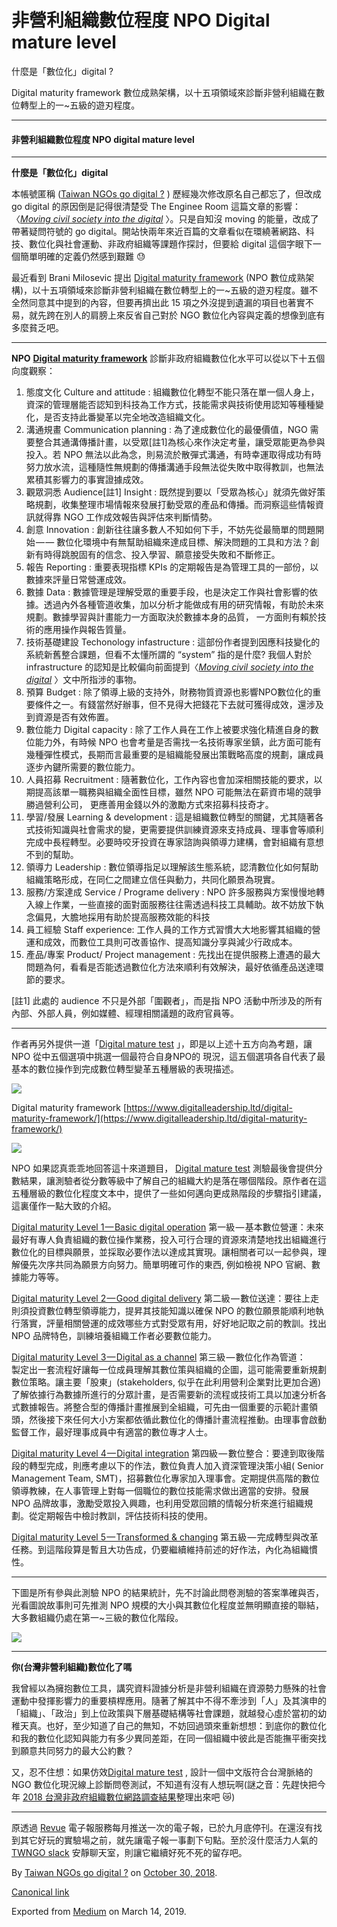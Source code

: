 非營利組織數位程度 NPO Digital mature level
==================================

什麼是「數位化」digital ?

Digital maturity framework 數位成熟架構，以十五項領域來診斷非營利組織在數位轉型上的一~五級的遊刃程度。

* * *

#### 非營利組織數位程度 NPO digital mature level

* * *

**什麼是「數位化」digital**

本帳號匿稱 ([Taiwan NGOs go digital ?](https://medium.com/u/951cab6adeac) ) 歷經幾次修改原名自己都忘了，但改成 go digital 的原因倒是記得很清楚受 The Enginee Room 這篇文章的影響：〈[_Moving civil society into the digital_](https://www.theengineroom.org/moving-civil-society-into-the-digital/) 〉。只是自知沒 moving 的能量，改成了帶著疑問符號的 go digital。開站快兩年來近百篇的文章看似在環繞著網路、科技、數位化與社會運動、非政府組織等課題作探討，但要給 digital 這個字眼下一個簡單明確的定義仍然感到艱難 😓

最近看到 Brani Milosevic 提出 [Digital maturity framework](https://www.digitalleadership.ltd) (NPO 數位成熟架構)，以十五項領域來診斷非營利組織在數位轉型上的一~五級的遊刃程度。雖不全然同意其中提到的內容，但要再擠出此 15 項之外沒提到遺漏的項目也著實不易，就先跨在別人的肩膀上來反省自己對於 NGO 數位化內容與定義的想像到底有多麼貧乏吧。

* * *

**NPO** [**Digital maturity framework**](https://www.digitalleadership.ltd)  診斷非政府組織數位化水平可以從以下十五個向度觀察：

1.  態度文化 Culture and attitude : 組織數位化轉型不能只落在單一個人身上，資深的管理層能否認知到科技為工作方式，技能需求與技術使用認知等種種變化，是否支持此番變革以完全地改造組織文化。
2.  溝通規畫 Communication planning : 為了達成數位化的最優價值，NGO 需要整合其通溝傳播計畫，以受眾\[註1\]為核心來作決定考量，讓受眾能更為參與投入。若 NPO 無法以此為念，則易流於散彈式溝通，有時幸運取得成功有時努力放水流，這種隨性無規劃的傳播溝通手段無法從失敗中取得教訓，也無法累積其影響力的事實證據成效。
3.  觀眾洞悉 Audience\[註1\] Insight : 既然提到要以「受眾為核心」就須先做好策略規劃，收集整理市場情報來發展打動受眾的產品和傳播。而洞察這些情報資訊就得靠 NGO 工作成效報告與評估來判斷情勢。
4.  創意 Innovation : 創新往往讓多數人不知如何下手，不妨先從最簡單的問題開始 — — 數位化環境中有無幫助組織來達成目標、解決問題的工具和方法？創新有時得跳脫固有的信念、投入學習、願意接受失敗和不斷修正。
5.  報告 Reporting : 重要表現指標 KPIs 的定期報告是為管理工具的一部份，以數據來評量日常營運成效。
6.  數據 Data : 數據管理是理解受眾的重要手段，也是決定工作與社會影響的依據。透過內外各種管道收集，加以分析才能做成有用的研究情報，有助於未來規劃。數據學習與計畫能力一方面取決於數據本身的品質， 一方面則有賴於技術的應用操作與報告質量。
7.  技術基礎建設 Techonology infastructure : 這部份作者提到因應科技變化的系統新舊整合課題，但看不太懂所謂的 “system” 指的是什麼? 我個人對於 infrastructure 的認知是比較偏向前面提到〈[_Moving civil society into the digital_](https://www.theengineroom.org/moving-civil-society-into-the-digital/) 〉文中所指涉的事物。
8.  預算 Budget : 除了領導上級的支持外，財務物質資源也影響NPO數位化的重要條件之一。有錢當然好辦事，但不見得大把錢花下去就可獲得成效，還涉及到資源是否有效佈置。
9.  數位能力 Digital capacity : 除了工作人員在工作上被要求強化精進自身的數位能力外，有時候 NPO 也會考量是否需找一名技術專家坐鎮，此方面可能有幾種彈性模式，長期而言最重要的是組織能發展出策戰略高度的規劃，讓成員逐步內鍵所需要的數位能力。
10.  人員招募 Recruitment : 隨著數位化，工作內容也會加深相關技能的要求，以期提高該單一職務與組織全面性目標，雖然 NPO 可能無法在薪資市場的競爭勝過營利公司， 更應善用金錢以外的激勵方式來招募科技奇才。
11.  學習/發展 Learning & development : 這是組織數位轉型的關鍵，尤其隨著各式技術知識與社會需求的變，更需要提供訓練資源來支持成員、理事會等順利完成中長程轉型。必要時咬牙投資在專家諮詢與領導力建構，會對組織有意想不到的幫助。
12.  領導力 Leadership : 數位領導指足以理解該生態系統，認清數位化如何幫助組織策略形成，在同仁之間建立信任與動力，共同化願景為現實。
13.  服務/方案達成 Service / Programe delivery : NPO 許多服務與方案慢慢地轉入線上作業，一些直接的面對面服務往往需透過科技工具輔助。故不妨放下執念偏見，大膽地採用有助於提高服務效能的科技
14.  員工經驗 Staff experience: 工作人員的工作方式習慣大大地影響其組織的營運和成效，而數位工具則可改善協作、提高知識分享與減少行政成本。
15.  產品/專案 Product/ Project management : 先找出在提供服務上遭遇的最大問題為何，看看是否能透過數位化方法來順利有效解決，最好依循產品送達環節的要求。

\[註1\] 此處的 audience 不只是外部「圍觀者」，而是指 NPO 活動中所涉及的所有內部、外部人員，例如媒體、經理相關議題的政府官員等。

* * *

作者再另外提供一道「[Digital mature test](https://www.surveymonkey.co.uk/r/digi-maturity-web) 」，即是以上述十五方向為考題，讓 NPO 從中五個選項中挑選一個最符合自身NPO的 現況，這五個選項各自代表了最基本的數位操作到完成數位轉型變革五種層級的表現描述。

[![](https://cdn-images-1.medium.com/max/800/1*DAqw_Sl6FfS6RsMY9ndq6w.png)](https://www.digitalleadership.ltd/digital-maturity-framework/)

Digital maturity framework [https://www.digitalleadership.ltd/digital-maturity-framework/](https://www.digitalleadership.ltd/digital-maturity-framework/)

![](https://cdn-images-1.medium.com/max/800/1*DAPftGdgZDMsye1gxZz-zQ.png)

NPO 如果認真乖乖地回答這十來道題目， [Digital mature test](https://www.surveymonkey.co.uk/r/digi-maturity-web) 測驗最後會提供分數結果，讓測驗者從分數等級中了解自己的組織大約是落在哪個階段。原作者在這五種層級的數位化程度文本中，提供了一些如何邁向更成熟階段的步驟指引建議，這裏僅作一點大致的介紹。

[Digital maturity Level 1 — Basic digital operation](https://www.digitalleadership.ltd/digital-maturity-level-1) 第一級 — 基本數位營運：未來最好有專人負責組織的數位操作業務，投入可行合理的資源來清楚地找出組織進行數位化的目標與願景，並採取必要作法以達成其實現。讓相關者可以一起參與，理解優先次序共同為願景方向努力。簡單明確可作的東西, 例如檢視 NPO 官網、數據能力等等。

[Digital maturity Level 2 — Good digital delivery](https://www.digitalleadership.ltd/digital-maturity-level-2) 第二級 — 數位送達：要往上走則須投資數位轉型領導能力，提昇其技能知識以確保 NPO 的數位願景能順利地執行落實，評量相關營運的成效哪些方式對受眾有用，好好地記取之前的教訓。找出 NPO 品牌特色，訓練培養組織工作者必要數位能力。

[Digital maturity Level 3 — Digital as a channel](https://www.digitalleadership.ltd/digital-maturity-level-3) 第三級 — 數位化作為管道：  
製定出一套流程好讓每一位成員理解其數位策與組織的企圖，這可能需要重新規劃數位策略。讓主要「股東」(stakeholders, 似乎在此利用營利企業對比更加合適)了解依據行為數據所進行的分眾計畫，是否需要新的流程或技術工具以加速分析各式數據報告。將整合型的傳播計畫推展到全組織，可先由一個重要的示範計畫領頭，然後接下來任何大小方案都依循此數位化的傳播計畫流程推動。由理事會啟動監督工作，最好理事成員中有適當的數位專才人士。

[Digital maturity Level 4 — Digital integration](https://www.digitalleadership.ltd/digital-maturity-level-4) 第四級 — 數位整合：要達到取後階段的轉型完成，則應考慮以下的作法，數位負責人加入資深管理決策小組( Senior Management Team, SMT)，招募數位化專家加入理事會。定期提供高階的數位領導教練，在人事管理上對每一個職位的數位技能需求做出適當的安排。發展 NPO 品牌故事，激勵受眾投入興趣，也利用受眾回饋的情報分析來進行組織規劃。從定期報告中檢討教訓，評估技術科技的使用。

[Digital maturity Level 5 — Transformed & changing](https://www.digitalleadership.ltd/digital-maturity-level-5) 第五級 — 完成轉型與改革任務。到這階段算是暫且大功告成，仍要繼續維持前述的好作法，內化為組織慣性。

* * *

下圖是所有參與此測驗 NPO 的結果統計，先不討論此問卷測驗的答案準確與否，光看圖說故事則可先推測 NPO 規模的大小與其數位化程度並無明顯直接的聯結，大多數組織仍處在第一~三級的數位化階段。

![](https://cdn-images-1.medium.com/max/800/1*KJ1iWfDKEYEePykoRWeh8A.png)

* * *

**你(台灣非營利組織)數位化了嗎**

我曾經以為擁抱數位工具，講究資料證據分析是非營利組織在資源勢力懸殊的社會運動中發揮影響力的重要槓桿應用。隨著了解其中不得不牽涉到「人」及其演申的「組織」、「政治」到上位政策與下層基礎結構等社會課題，就越發心虛於當初的幼稚天真。也好，至少知道了自己的無知，不妨回過頭來重新想想：到底你的數位化和我的數位化認知與能力有多少異同差距，在同一個組織中彼此是否能撫平衝突找到願意共同努力的最大公約數？

又，忍不住想：如果仿效[Digital mature test](https://www.surveymonkey.co.uk/r/digi-maturity-web) , 設計一個中文版符合台灣脈絡的 NGO 數位化現況線上診斷問卷測試，不知道有沒有人想玩啊(謎之音：先趕快把今年 [2018 台灣非政府組織數位網路調查結果](https://to.twngo.xyz/2lcPzu4)整理出來吧 😿)

* * *

原透過 [Revue](https://medium.com/u/1fc52b87a3ab) 電子報服務每月推送一次的電子報，已於九月底停刊。在還沒有找到其它好玩的實驗場之前，就先讓電子報一事劃下句點。至於沒什麼活力人氣的 [TWNGO slack](http://to.twngo.xyz/2tHrRtj) 安靜聊天室，則讓它繼續好死不死的留存吧。

By [Taiwan NGOs go digital ?](https://medium.com/@twngo) on [October 30, 2018](https://medium.com/p/b90722810b0a).

[Canonical link](https://medium.com/@twngo/%E9%9D%9E%E7%87%9F%E5%88%A9%E7%B5%84%E7%B9%94%E6%95%B8%E4%BD%8D%E7%A8%8B%E5%BA%A6-npo-digital-mature-level-b90722810b0a)

Exported from [Medium](https://medium.com) on March 14, 2019.